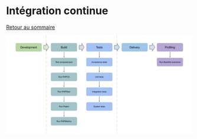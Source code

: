 # Intégration continue

[Retour au sommaire](index.md)

[![Intégration continue](images/ci_cd.png)](images/ci_cd.png)
